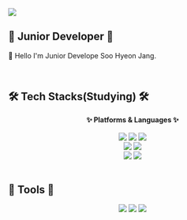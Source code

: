 <img src="https://capsule-render.vercel.app/api?type=waving&color=46FFFF&fontColor=FFFFFF&height=200&section=header&text=Xoohyun%20&fontSize=60&fontAlign=80" />

## 🌱 Junior Developer 🌱

<p>
  👋 Hello I'm Junior Develope Soo Hyeon Jang.
</p>
<br/>

## 🛠 Tech Stacks(Studying) 🛠
	
<div align=center style="font-size=30px">
	<b>✨ Platforms & Languages ✨</b><br><br>
</div>

<div align="center">
	<img src="https://img.shields.io/badge/MySQL-4479A1?style=flat-square&logo=MySQL&logoColor=white"/>
	<img src="https://img.shields.io/badge/JavaScript-F7DF1E?style=flat-square&logo=JavaScript&logoColor=white"/>
	<img src="https://img.shields.io/badge/HTML5-E34F26?style=flat&logo=HTML5&logoColor=white"/>
	<br>
	<img src="https://img.shields.io/badge/CSS3-1572B6?style=flat&logo=CSS3&logoColor=white"/> 
	<img src="https://img.shields.io/badge/Pyhon-3776AB?style=flat&logo=Python&logoColor=white"/> 
	<br>
	<img src="https://img.shields.io/badge/jQuery-0769AD?style=flat&logo=jQuery&logoColor=white"/> 
	<img src="https://img.shields.io/badge/Botstrap-7952B3?style=flat&logo=Bootstrap&logoColor=white"/> 
</div>
<br>

## 🔧 Tools 🔧


<div align="center">
	<img src="https://img.shields.io/badge/EclipseIDE-2C2255?style=flat-square&logo=EclipseIDE&logoColor=white"/>
	<img src="https://img.shields.io/badge/VisualStudioCode-007ACC?style=flat-square&logo=VisualStudioCode&logoColor=white"/>
	<img src="https://img.shields.io/badge/GitHub-181717?style=flat-square&logo=Github&logoColor=white"/>
</div>
